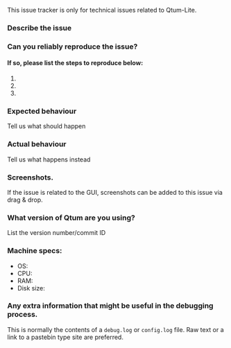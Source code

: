 <!--- Remove sections that do not apply -->

This issue tracker is only for technical issues related to Qtum-Lite.

### Describe the issue

### Can you reliably reproduce the issue?
#### If so, please list the steps to reproduce below:
1.
2.
3.

### Expected behaviour
Tell us what should happen

### Actual behaviour
Tell us what happens instead

### Screenshots.
If the issue is related to the GUI, screenshots can be added to this issue via drag & drop.

### What version of Qtum are you using?
List the version number/commit ID

### Machine specs:
- OS:
- CPU:
- RAM:
- Disk size:

### Any extra information that might be useful in the debugging process.
This is normally the contents of a `debug.log` or `config.log` file. Raw text or a link to a pastebin type site are preferred.
